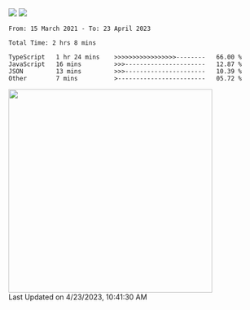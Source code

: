 <div>
  <img src="https://github-readme-stats.vercel.app/api?username=naporin0624&count_private=true&show_icons=true" />
  <img src="https://github-readme-stats.vercel.app/api/top-langs/?username=naporin0624&layout=compact&hide=css" />
  <!--START_SECTION:waka-->

```text
From: 15 March 2021 - To: 23 April 2023

Total Time: 2 hrs 8 mins

TypeScript   1 hr 24 mins    >>>>>>>>>>>>>>>>>--------   66.00 %
JavaScript   16 mins         >>>----------------------   12.87 %
JSON         13 mins         >>>----------------------   10.39 %
Other        7 mins          >------------------------   05.72 %
```

<!--END_SECTION:waka-->
  
  <!--START_SECTION:lapras-card-->
<a href="https://lapras.com/public/CDQE7TF" target="_blank" rel="noopener noreferrer"><img src="https://lapras-card-generator.vercel.app/api/svg?e=3.56&b=3.48&i=3.5&b1=%23232323&b2=%236d6d6d&i1=%23212121&i2=%23818181&l=ja" width="400" ></a>  
Last Updated on 4/23/2023, 10:41:30 AM
<!--END_SECTION:lapras-card-->
</div>
